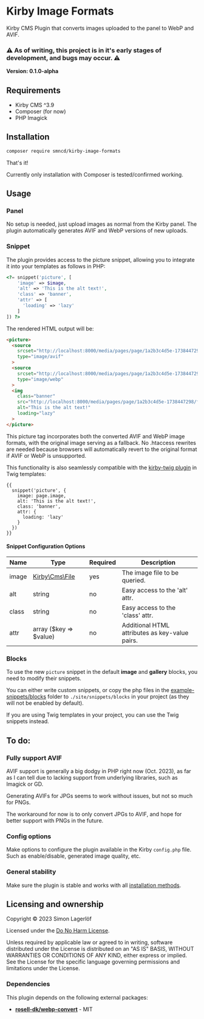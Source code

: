 # Kirby Image Formats

Kirby CMS Plugin that converts images uploaded to the panel to WebP and AVIF.

### ⚠️ As of writing, this project is in it's early stages of development, and bugs may occur. ⚠️

**Version: 0.1.0-alpha**

## Requirements

* Kirby CMS ^3.9
* Composer (for now)
* PHP Imagick

## Installation

```bash
composer require smncd/kirby-image-formats
```

That's it!

Currently only installation with Composer is tested/confirmed working.

## Usage

### Panel

No setup is needed, just upload images as normal from the Kirby panel. The plugin automatically generates AVIF and WebP versions of new uploads.

### Snippet

The plugin provides access to the picture snippet, allowing you to integrate it into your templates as follows in PHP:

```php
<?= snippet('picture', [
    'image' => $image,
    'alt' => 'This is the alt text!',
    'class' => 'banner',
    'attr' => [
      'loading' => 'lazy'
    ]
]) ?>
```

The rendered HTML output will be:

```html
<picture>
  <source
    srcset="http://localhost:8000/media/pages/page/1a2b3c4d5e-1738447298/file-name.avif"
    type="image/avif"
  >
  <source
    srcset="http://localhost:8000/media/pages/page/1a2b3c4d5e-1738447298/file-name.webp"
    type="image/webp"
  >
  <img
    class="banner"
    src="http://localhost:8000/media/pages/page/1a2b3c4d5e-1738447298/file-name.jpg"
    alt="This is the alt text!"
    loading="lazy"
  >
</picture>
```
This picture tag incorporates both the converted AVIF and WebP image formats, with the original image serving as a fallback. No .htaccess rewrites are needed because browsers will automatically revert to the original format if AVIF or WebP is unsupported.

This functionality is also seamlessly compatible with the [kirby-twig plugin](https://github.com/wearejust/kirby-twig) in Twig templates:

```twig
{{
  snippet('picture', {
    image: page.image,
    alt: 'This is the alt text!',
    class: 'banner',
    attr: {
      loading: 'lazy'
    }
  })
}}
```

#### Snippet Configuration Options

|Name |Type                                                                          |Required|Description                                   |
|--   |--                                                                            |--      |--                                            |
|image|[Kirby\Cms\File](https://github.com/getkirby/kirby/blob/main/src/Cms/File.php)|yes     |The image file to be queried.                 |
|alt  |string                                                                        |no      |Easy access to the 'alt' attr.                |
|class|string                                                                        |no      |Easy access to the 'class' attr.              |
|attr |array ($key => $value)                                                        |no      |Additional HTML attributes as key-value pairs.|

### Blocks

To use the new `picture` snippet in the default **image** and **gallery** blocks, you need to modify their snippets.

You can either write custom snippets, or copy the php files in the [example-snippets/blocks](./example-snippets/blocks/) folder to `./site/snippets/blocks` in your project (as they will not be enabled by default).

If you are using Twig templates in your project, you can use the Twig snippets instead.

## To do:

### Fully support AVIF

AVIF support is generally a big dodgy in PHP right now (Oct. 2023), as far as I can tell due to lacking support from underlying libraries, such as Imagick or GD.

Generating AVIFs for JPGs seems to work without issues, but not so much for PNGs.

The workaround for now is to only convert JPGs to AVIF, and hope for better support with PNGs in the future.

### Config options

Make options to configure the plugin available in the Kirby `config.php` file.
Such as enable/disable, generated image quality, etc.

### General stability

Make sure the plugin is stable and works with all [installation methods](https://getkirby.com/docs/guide/plugins/plugin-setup-basic#the-three-plugin-installation-methods).

## Licensing and ownership

Copyright © 2023 Simon Lagerlöf

Licensed under the [Do No Harm License](./LICENSE).

Unless required by applicable law or agreed to in writing, software distributed under the License is
distributed on an "AS IS" BASIS, WITHOUT WARRANTIES OR CONDITIONS OF ANY KIND, either express or
implied. See the License for the specific language governing permissions and limitations under the
License.

### Dependencies

This plugin depends on the following external packages:

* [**rosell-dk/webp-convert**](https://github.com/rosell-dk/webp-convert) - MIT

